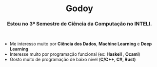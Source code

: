 <strong>
<h1 align="center"> Godoy </h1>
<h3 align="center"> Estou no 3º Semestre de Ciência da Computação no INTELI.</h3>
</strong>
<br />

<ul>
  <li>Me interesso muito por <strong>Ciência dos Dados</strong>, <strong>Machine Learning</strong> e <strong>Deep Learning</strong></li>
  <li>Interesse muito por programação funcional (ex: <strong> Haskell </strong>, <strong>Ocaml</strong>)</li>
  <li>Gosto muito de programação de baixo nivel (<strong>C/C++<strong>, <strong>C#</strong>, <strong>Rust</strong>)</li>
</ul>
